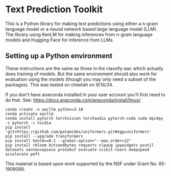# Text Prediction Toolkit 
This is a Python library for making text predictions using either a n-gram language model or a neural network based large language model (LLM).
The library using KenLM for making inferences from n-gram language models and Hugging Face for inference from LLMs.

## Setting up a Python environment
These instructions are the same as those in the classify-aac which actually does training of models.
But the same environment should also work for evaluation using the models (though you may only need a subset of the packages).
This was tested on cheetah on 9/14/24.

If you don't have anaconda installed in your user account you'll first need to do that.
See: https://docs.anaconda.com/anaconda/install/linux/

```
conda create -n aacllm python=3.10
conda activate aacllm
conda install pytorch torchvision torchaudio pytorch-cuda cuda mpi4py -c pytorch -c nvidia
pip install 'git+https://github.com/potamides/uniformers.git#egg=uniformers'
pip install --upgrade transformers
pip install kenlm==0.1 --global-option="--max_order=12"
pip install rbloom bitsandbytes requests nlpaug ipywidgets psutil datasets sentencepiece protobuf evaluate scikit-learn deepspeed accelerate peft
```

This material is based upon work supported by the NSF under Grant No. IIS-1909089.
